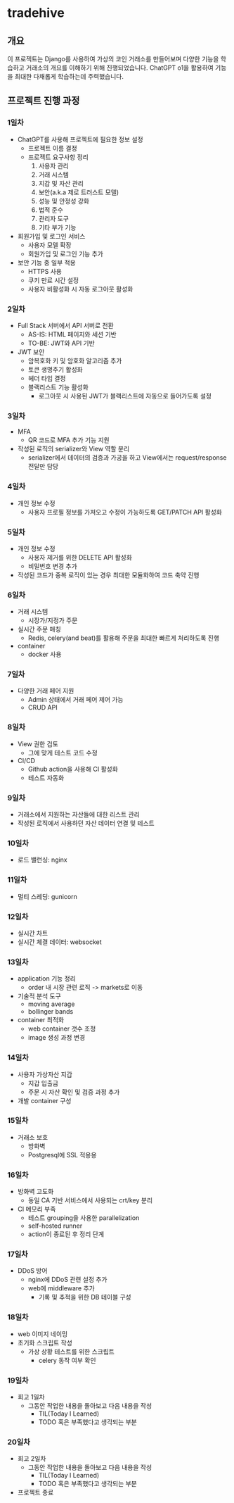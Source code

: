 # tradehive

## 개요

이 프로젝트는 Django를 사용하여 가상의 코인 거래소를 만들어보며 다양한 기능을 학습하고 거래소의 개요를 이해하기 위해 진행되었습니다.
ChatGPT o1을 활용하여 기능을 최대한 다채롭게 학습하는데 주력했습니다.

## 프로젝트 진행 과정

### 1일차

- ChatGPT를 사용해 프로젝트에 필요한 정보 설정
    - 프로젝트 이름 결정
    - 프로젝트 요구사항 정리
        1. 사용자 관리
        2. 거래 시스템
        3. 지갑 및 자산 관리
        4. 보안(a.k.a 제로 트러스트 모델)
        5. 성능 및 안정성 강화
        6. 법적 준수
        7. 관리자 도구
        8. 기타 부가 기능
- 회원가입 및 로그인 서비스
    - 사용자 모델 확장
    - 회원가입 및 로그인 기능 추가
- 보안 기능 중 일부 적용
    - HTTPS 사용
    - 쿠키 만료 시간 설정
    - 사용자 비활성화 시 자동 로그아웃 활성화

### 2일차

- Full Stack 서버에서 API 서버로 전환
    - AS-IS: HTML 페이지와 세션 기반
    - TO-BE: JWT와 API 기반
- JWT 보안
    - 암복호화 키 및 암호화 알고리즘 추가
    - 토큰 생명주기 활성화
    - 헤더 타입 결정
    - 블랙리스트 기능 활성화
        - 로그아웃 시 사용된 JWT가 블랙리스트에 자동으로 들어가도록 설정

### 3일차

- MFA
    - QR 코드로 MFA 추가 기능 지원
- 작성된 로직의 serializer와 View 역할 분리
    - serializer에서 데이터의 검증과 가공을 하고 View에서는 request/response 전달만 담당

### 4일차

- 개인 정보 수정
    - 사용자 프로필 정보를 가져오고 수정이 가능하도록 GET/PATCH API 활성화

### 5일차

- 개인 정보 수정
    - 사용자 제거를 위한 DELETE API 활성화
    - 비밀번호 변경 추가
- 작성된 코드가 중복 로직이 있는 경우 최대한 모듈화하여 코드 축약 진행

### 6일차

- 거래 시스템
    - 시장가/지정가 주문
- 실시간 주문 매칭
    - Redis, celery(and beat)를 활용해 주문을 최대한 빠르게 처리하도록 진행
- container
    - docker 사용

### 7일차

- 다양한 거래 페어 지원
    - Admin 상태에서 거래 페어 제어 가능
    - CRUD API

### 8일차

- View 권한 검토
    - 그에 맞게 테스트 코드 수정
- CI/CD
    - Github action을 사용해 CI 활성화
    - 테스트 자동화

### 9일차

- 거래소에서 지원하는 자산들에 대한 리스트 관리
- 작성된 로직에서 사용하던 자산 데이터 연결 및 테스트

### 10일차

- 로드 밸런싱: nginx

### 11일차

- 멀티 스레딩: gunicorn

### 12일차

- 실시간 차트
- 실시간 체결 데이터: websocket

### 13일차

- application 기능 정리
    - order 내 시장 관련 로직 -> markets로 이동
- 기술적 분석 도구
    - moving average
    - bollinger bands
- container 최적화
    - web container 갯수 조정
    - image 생성 과정 변경

### 14일차

- 사용자 가상자산 지갑
    - 지갑 입출금
    - 주문 시 자산 확인 및 검증 과정 추가
- 개발 container 구성

### 15일차

- 거래소 보호
    - 방화벽
    - Postgresql에 SSL 적용용

### 16일차

- 방화벽 고도화
    - 동일 CA 기반 서비스에서 사용되는 crt/key 분리
- CI 메모리 부족
    - 테스트 grouping을 사용한 parallelization
    - self-hosted runner
    - action이 종료된 후 정리 단계

### 17일차

- DDoS 방어
    - nginx에 DDoS 관련 설정 추가
    - web에 middleware 추가
        - 기록 및 추적을 위한 DB 테이블 구성

### 18일차

- web 이미지 네이밍
- 초기화 스크립트 작성
    - 가상 상황 테스트를 위한 스크립트
        - celery 동작 여부 확인

### 19일차

- 회고 1일차
    - 그동안 작업한 내용을 돌아보고 다음 내용을 작성
        - TIL(Today I Learned)
        - TODO 혹은 부족했다고 생각되는 부분

### 20일차

- 회고 2일차
    - 그동안 작업한 내용을 돌아보고 다음 내용을 작성
        - TIL(Today I Learned)
        - TODO 혹은 부족했다고 생각되는 부분
- 프로젝트 종료
